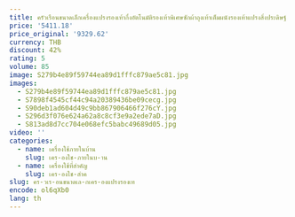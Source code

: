 ```yaml
---
title: ครัวเรือนขนาดเล็กเครื่องแปรงรองเท้ากึ่งอัตโนมัติรองเท้าพิเศษซักผ้าถุงเท้าเต็มผนังรองเท้าแปรงสิ่งประดิษฐ์
price: '5411.18'
price_original: '9329.62'
currency: THB
discount: 42%
rating: 5
volume: 85
image: S279b4e89f59744ea89d1fffc879ae5c81.jpg
images:
  - S279b4e89f59744ea89d1fffc879ae5c81.jpg
  - S7898f4545cf44c94a20389436be09cecg.jpg
  - S90deb1ad604d49c9bb867906466f276cY.jpg
  - S296d3f076e624a62a8c8cf3e9a2ede7aD.jpg
  - S813ad8d7cc704e068efc5babc49689d05.jpg
video: ''
categories:
  - name: เครื่องใช้ภายในบ้าน
    slug: เคร-องใช-ภายในบ-าน
  - name: เครื่องใช้ที่สำคัญ
    slug: เคร-องใช-สำค
slug: คร-วเร-อนขนาดเล-กเคร-องแปรงรองเท
encode: ol6qXb0
lang: th
---
```

  